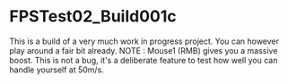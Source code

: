# FPSTest02_Build001c

This is a build of a very much work in progress project. You can however play around a fair bit already.
NOTE : Mouse1 (RMB) gives you a massive boost. This is not a bug, it's a deliberate feature to test how well you can handle yourself at 50m/s.